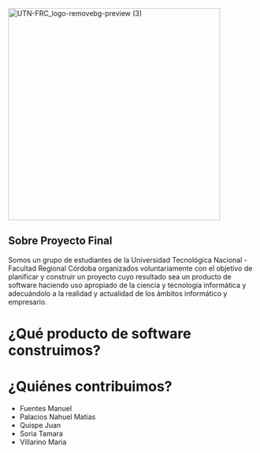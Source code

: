 <div class="center">
<img width="430" alt="UTN-FRC_logo-removebg-preview (3)" src="https://user-images.githubusercontent.com/79520021/111887709-a24d6880-89b5-11eb-88d3-aa70a778d2d8.png" >
</div>

## Sobre Proyecto Final
Somos un grupo de estudiantes de la Universidad Tecnológica Nacional - Facultad Regional Córdoba organizados voluntariamente con el objetivo de planificar y construir un proyecto cuyo resultado sea un producto de software haciendo uso apropiado de la ciencia y tecnología informática y adecuándolo a la realidad y actualidad de los ámbitos informático y empresario.


# ¿Qué producto de software construimos?

# ¿Quiénes contribuimos? 

* Fuentes Manuel
* Palacios Nahuel Matias
* Quispe Juan
* Soria Tamara
* Villarino Maria
